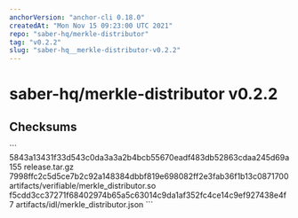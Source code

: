 ```yaml
---
anchorVersion: "anchor-cli 0.18.0"
createdAt: "Mon Nov 15 09:23:00 UTC 2021"
repo: "saber-hq/merkle-distributor"
tag: "v0.2.2"
slug: "saber-hq__merkle-distributor-v0.2.2"
---
```

# saber-hq/merkle-distributor v0.2.2
## Checksums
\`\`\`
5843a13431f33d543c0da3a3a2b4bcb55670eadf483db52863cdaa245d69a155  release.tar.gz
7998ffc2c5d5ce7b2c92a148384dbbf819e698082ff2e3fab36f1b13c0871700  artifacts/verifiable/merkle_distributor.so
f5cdd3cc37271f68402974b65a5c63014c9da1af352fc4ce14c9ef927438e4f7  artifacts/idl/merkle_distributor.json
\`\`\`
